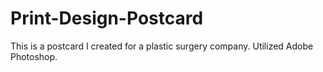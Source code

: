 Print-Design-Postcard
=====================

This is a postcard I created for a plastic surgery company. Utilized Adobe Photoshop.
